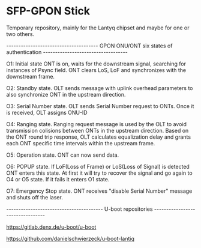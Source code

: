 # SFP-GPON Stick

Temporary repository, mainly for the Lantyq chipset and maybe for one or two others.


-------------------------------------- GPON ONU/ONT six states of authentication -----------------------------------

O1: Initial state
	ONT is on, waits for the downstream signal, searching for instances of Psync field.
	ONT clears LoS, LoF and synchronizes with the downstream frame.
	
O2: Standby state.
	OLT sends message with uplink overhead parameters to also synchronize ONT in the upstream direction.
	
O3: Serial Number state.
	OLT sends Serial Number request to ONTs. Once it is received, OLT assigns ONU-ID
	
O4: Ranging state.
	Ranging request message is used by the OLT to avoid transmission colisions between ONTs in the upstream direction.
	Based on the ONT round trip response, OLT calculates equalization delay and grants each ONT specific time intervals within the upstream frame.
	
O5: Operation state.
	ONT can now send data.
	
O6: POPUP state.
	If LoF(Loss of Frame) or LoS(Loss of Signal) is detected ONT enters this state. 
	At first it will try to recover the signal and go again to O4 or O5 state. If it fails it enters O1 state.
	
O7: Emergency Stop state.
	ONT receives "disable Serial Number" message and shuts off the laser.
	



---------------------------------------- U-boot repositories ---------------------------------

https://gitlab.denx.de/u-boot/u-boot

https://github.com/danielschwierzeck/u-boot-lantiq
